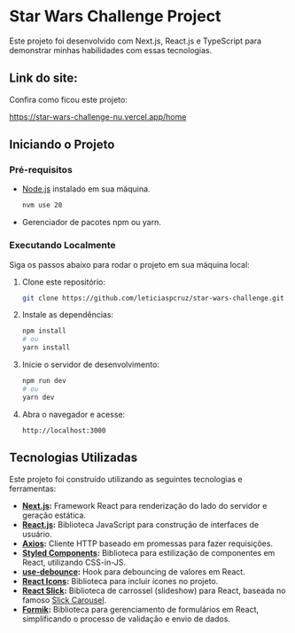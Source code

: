 # Star Wars Challenge Project

Este projeto foi desenvolvido com Next.js, React.js e TypeScript para demonstrar minhas habilidades com essas tecnologias.

## Link do site:

Confira como ficou este projeto:

https://star-wars-challenge-nu.vercel.app/home

## Iniciando o Projeto

### Pré-requisitos

- [Node.js](https://nodejs.org/) instalado em sua máquina.

    ```bash
    nvm use 20
    ```

- Gerenciador de pacotes npm ou yarn.

### Executando Localmente

Siga os passos abaixo para rodar o projeto em sua máquina local:

1. Clone este repositório:
    ```bash
    git clone https://github.com/leticiaspcruz/star-wars-challenge.git
    ```

2. Instale as dependências:
    ```bash
    npm install
    # ou
    yarn install
    ```

3. Inicie o servidor de desenvolvimento:
    ```bash
    npm run dev
    # ou
    yarn dev
    ```

4. Abra o navegador e acesse:
    ```
    http://localhost:3000
    ```

## Tecnologias Utilizadas

Este projeto foi construído utilizando as seguintes tecnologias e ferramentas:

- **[Next.js](https://nextjs.org/docs):** Framework React para renderização do lado do servidor e geração estática.
- **[React.js](https://react.dev/):** Biblioteca JavaScript para construção de interfaces de usuário.
- **[Axios](https://axios-http.com/):** Cliente HTTP baseado em promessas para fazer requisições.
- **[Styled Components](https://styled-components.com/docs):** Biblioteca para estilização de componentes em React, utilizando CSS-in-JS.
- **[use-debounce](https://www.npmjs.com/package/use-debounce):** Hook para debouncing de valores em React.
- **[React Icons](https://react-icons.github.io/react-icons/):** Biblioteca para incluir ícones no projeto.
- **[React Slick](https://react-slick.neostack.com/docs/get-started):** Biblioteca de carrossel (slideshow) para React, baseada no famoso [Slick Carousel](https://kenwheeler.github.io/slick/).
- **[Formik](https://formik.org/):** Biblioteca para gerenciamento de formulários em React, simplificando o processo de validação e envio de dados.
